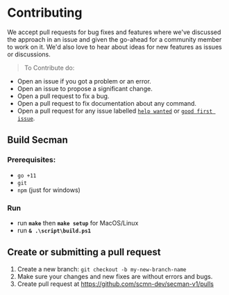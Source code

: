 # Contributing

We accept pull requests for bug fixes and features where we've discussed the approach in an issue and given the go-ahead for a community member to work on it.
We'd also love to hear about ideas for new features as issues or discussions.

> To Contribute do:

- Open an issue if you got a problem or an error.
- Open an issue to propose a significant change.
- Open a pull request to fix a bug.
- Open a pull request to fix documentation about any command.
- Open a pull request for any issue labelled [`help wanted`][hw] or [`good first issue`][gfi].

## Build Secman

### Prerequisites:

- `go +11`
- `git`
- `npm` (just for windows)

### Run

- run **`make`** then **`make setup`** for MacOS/Linux
- run **`& .\script\build.ps1`**

## Create or submitting a pull request

1. Create a new branch: `git checkout -b my-new-branch-name`
2. Make sure your changes and new fixes are without errors and bugs.
3. Create pull request at https://github.com/scmn-dev/secman-v1/pulls

[hw]: https://github.com/scmn-dev/secman-v1/labels/help%20wanted
[gfi]: https://github.com/scmn-dev/secman-v1/labels/good%20first%20issue
[code-of-conduct]: ./CODE-OF-CONDUCT.md
